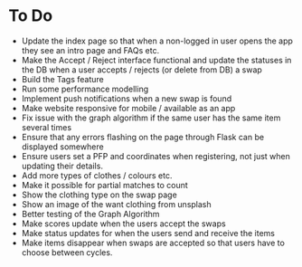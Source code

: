 # To Do
- Update the index page so that when a non-logged in user opens the app they see an intro page and FAQs etc.
- Make the Accept / Reject interface functional and update the statuses in the DB when a user accepts / rejects (or delete from DB) a swap
- Build the Tags feature
- Run some performance modelling
- Implement push notifications when a new swap is found
- Make website responsive for mobile / available as an app
- Fix issue with the graph algorithm if the same user has the same item several times
- Ensure that any errors flashing on the page through Flask can be displayed somewhere
- Ensure users set a PFP and coordinates when registering, not just when updating their details.
- Add more types of clothes / colours etc.
- Make it possible for partial matches to count
- Show the clothing type on the swap page
- Show an image of the want clothing from unsplash
- Better testing of the Graph Algorithm
- Make scores update when the users accept the swaps
- Make status updates for when the users send and receive the items
- Make items disappear when swaps are accepted so that users have to choose between cycles.
